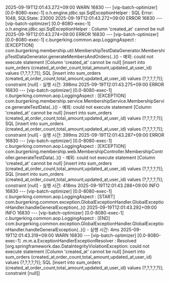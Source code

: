 2025-09-19T12:01:43.272+09:00  WARN 16830 --- [vip-batch-optimizer] [0.0-8080-exec-1] o.h.engine.jdbc.spi.SqlExceptionHelper   : SQL Error: 1048, SQLState: 23000
2025-09-19T12:01:43.272+09:00 ERROR 16830 --- [vip-batch-optimizer] [0.0-8080-exec-1] o.h.engine.jdbc.spi.SqlExceptionHelper   : Column 'created_at' cannot be null
2025-09-19T12:01:43.274+09:00 ERROR 16830 --- [vip-batch-optimizer] [0.0-8080-exec-1] c.burgerking.common.aop.LoggingAspect    : [EXCEPTION] com.burgerking.membership.util.MembershipTestDataGenerator.MembershipTestDataGenerator.generateMembersAndOrders(..)() - 예외: could not execute statement [Column 'created_at' cannot be null] [insert into sum_orders (created_at,order_count,total_amount,updated_at,user_id) values (?,?,?,?,?)]; SQL [insert into sum_orders (created_at,order_count,total_amount,updated_at,user_id) values (?,?,?,?,?)]; constraint [null] - 실행 시간: 398ms
2025-09-19T12:01:43.275+09:00 ERROR 16830 --- [vip-batch-optimizer] [0.0-8080-exec-1] c.burgerking.common.aop.LoggingAspect    : [EXCEPTION] com.burgerking.membership.service.MembershipService.MembershipService.generateTestData(..)() - 예외: could not execute statement [Column 'created_at' cannot be null] [insert into sum_orders (created_at,order_count,total_amount,updated_at,user_id) values (?,?,?,?,?)]; SQL [insert into sum_orders (created_at,order_count,total_amount,updated_at,user_id) values (?,?,?,?,?)]; constraint [null] - 실행 시간: 399ms
2025-09-19T12:01:43.287+09:00 ERROR 16830 --- [vip-batch-optimizer] [0.0-8080-exec-1] c.burgerking.common.aop.LoggingAspect    : [EXCEPTION] com.burgerking.membership.web.MembershipController.MembershipController.generateTestData(..)() - 예외: could not execute statement [Column 'created_at' cannot be null] [insert into sum_orders (created_at,order_count,total_amount,updated_at,user_id) values (?,?,?,?,?)]; SQL [insert into sum_orders (created_at,order_count,total_amount,updated_at,user_id) values (?,?,?,?,?)]; constraint [null] - 실행 시간: 418ms
2025-09-19T12:01:43.288+09:00  INFO 16830 --- [vip-batch-optimizer] [0.0-8080-exec-1] c.burgerking.common.aop.LoggingAspect    : [START] com.burgerking.common.exception.GlobalExceptionHandler.GlobalExceptionHandler.handleGeneralException(..)()
2025-09-19T12:01:43.292+09:00  INFO 16830 --- [vip-batch-optimizer] [0.0-8080-exec-1] c.burgerking.common.aop.LoggingAspect    : [END] com.burgerking.common.exception.GlobalExceptionHandler.GlobalExceptionHandler.handleGeneralException(..)() - 실행 시간: 4ms
2025-09-19T12:01:43.319+09:00  WARN 16830 --- [vip-batch-optimizer] [0.0-8080-exec-1] .m.m.a.ExceptionHandlerExceptionResolver : Resolved [org.springframework.dao.DataIntegrityViolationException: could not execute statement [Column 'created_at' cannot be null] [insert into sum_orders (created_at,order_count,total_amount,updated_at,user_id) values (?,?,?,?,?)]; SQL [insert into sum_orders (created_at,order_count,total_amount,updated_at,user_id) values (?,?,?,?,?)]; constraint [null]]